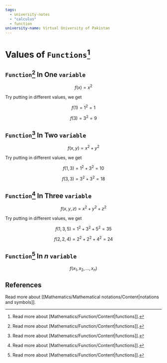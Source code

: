 ```yaml
---
tags:
  - university-notes
  - "calculus"
  - function
university-name: Virtual University of Pakistan
---
```


# Values of `Functions`[^1]
## `Function`[^1] In One `variable`

$$f(x) = x^2$$

Try putting in different values, we get  

$$f(1) = 1^2 = 1$$

$$f(3) = 3^2 = 9$$

## `Function`[^1] In Two `variable`

$$f(x, y) = x^2 + y^2$$

Try putting in different values, we get  

$$f(1, 3) = 1^2 + 3^2 = 10$$

$$f(3, 3) = 3^2 + 3^2 = 18$$

## `Function`[^1] In Three `variable`

$$f(x, y, z) = x^2 + y^2 + z^2$$

Try putting in different values, we get  

$$f(1, 3, 5) = 1^2 + 3^2 + 5^2 = 35$$

$$f(2, 2, 4) = 2^2 + 2^2 + 4^2 = 24$$

## `Function`[^1] In $n$ `variable`

$$f(x_1, x_2, \ldots,x_n)$$

## References
Read more about [[Mathematics/Mathematical notations/Content|notations and symbols]].

[^1]: Read more about [Mathematics/Function/Content|functions]].
